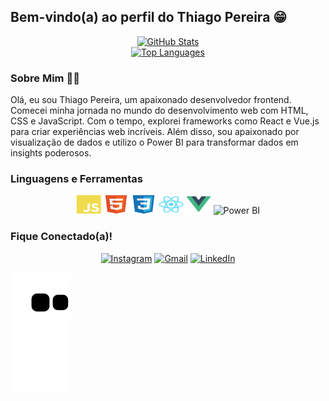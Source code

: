 ## Bem-vindo(a) ao perfil do Thiago Pereira 😁

<div align="center">
   <a href="https://github.com/thiago-rspereira">
      <img src="https://github-readme-stats.vercel.app/api?username=thiago-rspereira&show_icons=true&theme=tokyonight&include_all_commits=true&count_private=true" alt="GitHub Stats">
   </a>
   <br>
   <a href="https://github.com/thiago-rspereira">
      <img src="https://github-readme-stats.vercel.app/api/top-langs/?username=thiago-rspereira&layout=compact&langs_count=8&theme=tokyonight" alt="Top Languages">
   </a>
</div>

### Sobre Mim 👨‍💻

Olá, eu sou Thiago Pereira, um apaixonado desenvolvedor frontend. Comecei minha jornada no mundo do desenvolvimento web com HTML, CSS e JavaScript. Com o tempo, explorei frameworks como React e Vue.js para criar experiências web incríveis. Além disso, sou apaixonado por visualização de dados e utilizo o Power BI para transformar dados em insights poderosos.

### Linguagens e Ferramentas

<div align="center">
   <img alt="JavaScript" height="30" width="40" src="https://raw.githubusercontent.com/devicons/devicon/master/icons/javascript/javascript-plain.svg">
   <img alt="HTML5" height="30" width="40" src="https://raw.githubusercontent.com/devicons/devicon/master/icons/html5/html5-original.svg">
   <img alt="CSS3" height="30" width="40" src="https://raw.githubusercontent.com/devicons/devicon/master/icons/css3/css3-original.svg">
   <img alt="React" height="30" width="40" src="https://raw.githubusercontent.com/devicons/devicon/master/icons/react/react-original.svg">
   <img alt="Vue.js" height="30" width="40" src="https://raw.githubusercontent.com/devicons/devicon/master/icons/vuejs/vuejs-original.svg">
   <img alt="Power BI" height="30" src="https://www.vectorlogo.zone/logos/microsoft_powerbi/microsoft_powerbi-icon.svg">
</div>

### Fique Conectado(a)!

<div align="center"> 
   <a href="https://instagram.com/trspereira" target="_blank"><img src="https://img.shields.io/badge/-Instagram-%23E4405F?style=for-the-badge&logo=instagram&logoColor=white" alt="Instagram"></a>
   <a href="mailto:trsppereiraa@gmail.com"><img src="https://img.shields.io/badge/-Gmail-%23333?style=for-the-badge&logo=gmail&logoColor=white" alt="Gmail"></a>
   <a href="https://www.linkedin.com/in/trspereira" target="_blank"><img src="https://img.shields.io/badge/-LinkedIn-%230077B5?style=for-the-badge&logo=linkedin&logoColor=white" alt="LinkedIn"></a> 
</div>

![Snake Animation](https://github.com/thiago-rspereira/thiago-rspereira/blob/output/github-contribution-grid-snake.svg)
